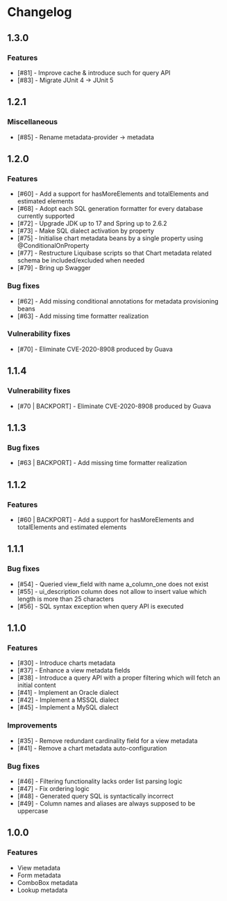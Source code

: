 # Changelog

## 1.3.0
### Features
* [#81] - Improve cache & introduce such for query API
* [#83] - Migrate JUnit 4 -> JUnit 5

## 1.2.1
### Miscellaneous
* [#85] - Rename metadata-provider -> metadata

## 1.2.0
### Features
* [#60] - Add a support for hasMoreElements and totalElements and estimated elements
* [#68] - Adopt each SQL generation formatter for every database currently supported
* [#72] - Upgrade JDK up to 17 and Spring up to 2.6.2
* [#73] - Make SQL dialect activation by property
* [#75] - Initialise chart metadata beans by a single property using @ConditionalOnProperty
* [#77] - Restructure Liquibase scripts so that Chart metadata related schema be included/excluded when needed
* [#79] - Bring up Swagger

### Bug fixes
* [#62] - Add missing conditional annotations for metadata provisioning beans
* [#63] - Add missing time formatter realization

### Vulnerability fixes
* [#70] - Eliminate CVE-2020-8908 produced by Guava

## 1.1.4
### Vulnerability fixes
* [#70 | BACKPORT] - Eliminate CVE-2020-8908 produced by Guava

## 1.1.3
### Bug fixes
* [#63 | BACKPORT] - Add missing time formatter realization

## 1.1.2
### Features
* [#60 | BACKPORT] - Add a support for hasMoreElements and totalElements and estimated elements

## 1.1.1
### Bug fixes
* [#54] - Queried view_field with name a_column_one does not exist
* [#55] - ui_description column does not allow to insert value which length is more than 25 characters
* [#56] - SQL syntax exception when query API is executed

## 1.1.0
### Features
* [#30] - Introduce charts metadata
* [#37] - Enhance a view metadata fields
* [#38] - Introduce a query API with a proper filtering which will fetch an initial content
* [#41] - Implement an Oracle dialect
* [#42] - Implement a MSSQL dialect
* [#45] - Implement a MySQL dialect

### Improvements
* [#35] - Remove redundant cardinality field for a view metadata
* [#41] - Remove a chart metadata auto-configuration

### Bug fixes
* [#46] - Filtering functionality lacks order list parsing logic
* [#47] - Fix ordering logic
* [#48] - Generated query SQL is syntactically incorrect
* [#49] - Column names and aliases are always supposed to be uppercase

## 1.0.0
### Features
* View metadata
* Form metadata
* ComboBox metadata
* Lookup metadata